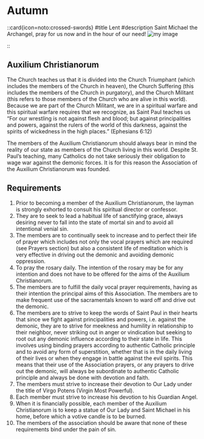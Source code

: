 # Autumn

  ::card{icon=noto:crossed-swords}
  #title
  Lent
  #description
  Saint Michael the Archangel, pray for us now and in the hour of our need!
  ![my image](/art/st-michael.jpg)

  ::

## Auxilium Christianorum

The Church teaches us that it is divided into the Church Triumphant (which includes the members of the Church in heaven), the Church Suffering (this includes the members of the Church in purgatory), and the Church Militant (this refers to those members of the Church who are alive in this world). Because we are part of the Church Militant, we are in a spiritual warfare and this spiritual warfare requires that we recognize, as Saint Paul teaches us “For our wrestling is not against flesh and blood; but against principalities and powers, against the rulers of the world of this darkness, against the spirits of wickedness in the high places.” (Ephesians 6:12)

The members of the Auxilium Christianorum should always bear in mind the reality of our state as members of the Church living in this world. Despite St. Paul’s teaching, many Catholics do not take seriously their obligation to wage war against the demonic forces. It is for this reason the Association of the Auxilium Christianorum was founded.


## Requirements

1. Prior to becoming a member of the Auxilium Christianorum, the layman is strongly exhorted to consult his spiritual director or confessor.
2. They are to seek to lead a habitual life of sanctifying grace, always desiring never to fall into the state of mortal sin and to avoid all intentional venial sin.
3. The members are to continually seek to increase and to perfect their life of prayer which includes not only the vocal prayers which are required (see Prayers section) but also a consistent life of meditation which is very effective in driving out the demonic and avoiding demonic oppression.
4. To pray the rosary daily. The intention of the rosary may be for any intention and does not have to be offered for the aims of the Auxilium Christianorum.
5. The members are to fulfill the daily vocal prayer requirements, having as their intention the principal aims of this Association. The members are to make frequent use of the sacramentals known to ward off and drive out the demonic.
6. The members are to strive to keep the words of Saint Paul in their hearts that since we fight against principalities and powers, i.e. against the demonic, they are to strive for meekness and humility in relationship to their neighbor, never striking out in anger or vindication but seeking to root out any demonic influence according to their state in life. This involves using binding prayers according to authentic Catholic principle and to avoid any form of superstition, whether that is in the daily living of their lives or when they engage in battle against the evil spirits. This means that their use of the Association prayers, or any prayers to drive out the demonic, will always be subordinate to authentic Catholic principle and always be done with devotion and faith.
7. The members must strive to increase their devotion to Our Lady under the title of Virgo Potens (Virgin Most Powerful).
8. Each member must strive to increase his devotion to his Guardian Angel.
9. When it is financially possible, each member of the Auxilium Christianorum is to keep a statue of Our Lady and Saint Michael in his home, before which a votive candle is to be burned.
10. The members of the association should be aware that none of these requirements bind under the pain of sin.

